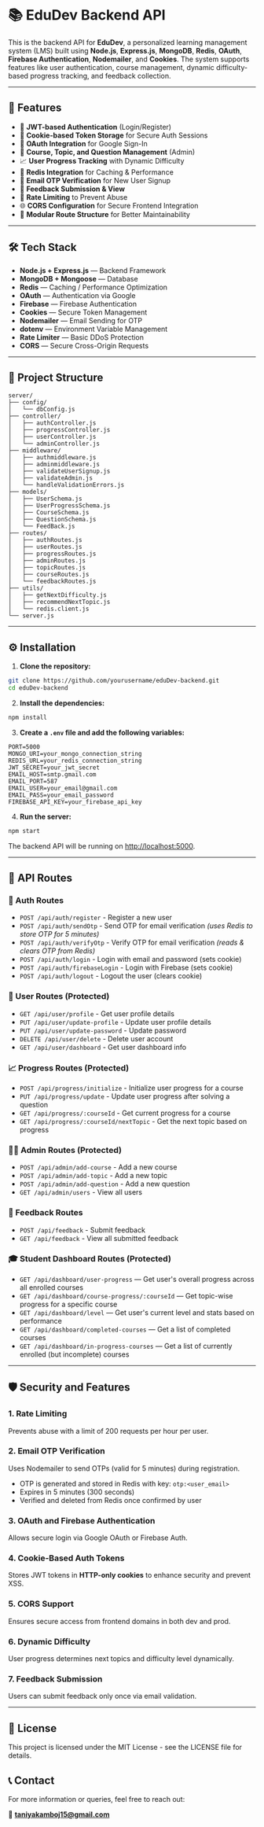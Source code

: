 # 📚 EduDev Backend API

This is the backend API for **EduDev**, a personalized learning management system (LMS) built using **Node.js**, **Express.js**, **MongoDB**, **Redis**, **OAuth**, **Firebase Authentication**, **Nodemailer**, and **Cookies**. The system supports features like user authentication, course management, dynamic difficulty-based progress tracking, and feedback collection.

---

## 🚀 Features

- 🔐 **JWT-based Authentication** (Login/Register)
- 🍪 **Cookie-based Token Storage** for Secure Auth Sessions
- 🔑 **OAuth Integration** for Google Sign-In
- 📘 **Course, Topic, and Question Management** (Admin)
- 📈 **User Progress Tracking** with Dynamic Difficulty
- 🧠 **Redis Integration** for Caching & Performance
- 📧 **Email OTP Verification** for New User Signup
- 💬 **Feedback Submission & View**
- 🧪 **Rate Limiting** to Prevent Abuse
- 🌐 **CORS Configuration** for Secure Frontend Integration
- 📂 **Modular Route Structure** for Better Maintainability

---

## 🛠️ Tech Stack

- **Node.js + Express.js** — Backend Framework
- **MongoDB + Mongoose** — Database
- **Redis** — Caching / Performance Optimization
- **OAuth** — Authentication via Google
- **Firebase** — Firebase Authentication
- **Cookies** — Secure Token Management
- **Nodemailer** — Email Sending for OTP
- **dotenv** — Environment Variable Management
- **Rate Limiter** — Basic DDoS Protection
- **CORS** — Secure Cross-Origin Requests

---

## 📁 Project Structure

```
server/
├── config/
│   └── dbConfig.js
├── controller/
│   ├── authController.js
│   ├── progressController.js
│   ├── userController.js
│   └── adminController.js
├── middleware/
│   ├── authmiddleware.js
│   ├── adminmiddleware.js
│   ├── validateUserSignup.js
│   ├── validateAdmin.js
│   └── handleValidationErrors.js
├── models/
│   ├── UserSchema.js
│   ├── UserProgressSchema.js
│   ├── CourseSchema.js
│   ├── QuestionSchema.js
│   └── FeedBack.js
├── routes/
│   ├── authRoutes.js
│   ├── userRoutes.js
│   ├── progressRoutes.js
│   ├── adminRoutes.js
│   ├── topicRoutes.js
│   ├── courseRoutes.js
│   └── feedbackRoutes.js
├── utils/
│   ├── getNextDifficulty.js
│   ├── recommendNextTopic.js
│   └── redis.client.js
└── server.js
```

---

## ⚙️ Installation

1. **Clone the repository:**

```bash
git clone https://github.com/yourusername/eduDev-backend.git
cd eduDev-backend
```

2. **Install the dependencies:**

```bash
npm install
```

3. **Create a `.env` file and add the following variables:**

```env
PORT=5000
MONGO_URI=your_mongo_connection_string
REDIS_URL=your_redis_connection_string
JWT_SECRET=your_jwt_secret
EMAIL_HOST=smtp.gmail.com
EMAIL_PORT=587
EMAIL_USER=your_email@gmail.com
EMAIL_PASS=your_email_password
FIREBASE_API_KEY=your_firebase_api_key
```

4. **Run the server:**

```bash
npm start
```

The backend API will be running on [http://localhost:5000](http://localhost:5000).

---

## 🚨 API Routes

### 🔐 Auth Routes

- `POST /api/auth/register` - Register a new user
- `POST /api/auth/sendOtp` - Send OTP for email verification *(uses Redis to store OTP for 5 minutes)*
- `POST /api/auth/verifyOtp` - Verify OTP for email verification *(reads & clears OTP from Redis)*
- `POST /api/auth/login` - Login with email and password (sets cookie)
- `POST /api/auth/firebaseLogin` - Login with Firebase (sets cookie)
- `POST /api/auth/logout` - Logout the user (clears cookie)

### 👤 User Routes (Protected)

- `GET /api/user/profile` - Get user profile details
- `PUT /api/user/update-profile` - Update user profile details
- `PUT /api/user/update-password` - Update password
- `DELETE /api/user/delete` - Delete user account
- `GET /api/user/dashboard` - Get user dashboard info

### 📈 Progress Routes (Protected)

- `POST /api/progress/initialize` - Initialize user progress for a course
- `PUT /api/progress/update` - Update user progress after solving a question
- `GET /api/progress/:courseId` - Get current progress for a course
- `GET /api/progress/:courseId/nextTopic` - Get the next topic based on progress

### 🧑‍🏫 Admin Routes (Protected)

- `POST /api/admin/add-course` - Add a new course
- `POST /api/admin/add-topic` - Add a new topic
- `POST /api/admin/add-question` - Add a new question
- `GET /api/admin/users` - View all users

### 💬 Feedback Routes

- `POST /api/feedback` - Submit feedback
- `GET /api/feedback` - View all submitted feedback

### 🎓 Student Dashboard Routes (Protected)

- `GET /api/dashboard/user-progress` — Get user's overall progress across all enrolled courses
- `GET /api/dashboard/course-progress/:courseId` — Get topic-wise progress for a specific course
- `GET /api/dashboard/level` — Get user's current level and stats based on performance
- `GET /api/dashboard/completed-courses` — Get a list of completed courses
- `GET /api/dashboard/in-progress-courses` — Get a list of currently enrolled (but incomplete) courses

---

## 🛡️ Security and Features

### 1. Rate Limiting
Prevents abuse with a limit of 200 requests per hour per user.

### 2. Email OTP Verification
Uses Nodemailer to send OTPs (valid for 5 minutes) during registration.
- OTP is generated and stored in Redis with key: `otp:<user_email>`
- Expires in 5 minutes (300 seconds)
- Verified and deleted from Redis once confirmed by user

### 3. OAuth and Firebase Authentication
Allows secure login via Google OAuth or Firebase Auth.

### 4. Cookie-Based Auth Tokens
Stores JWT tokens in **HTTP-only cookies** to enhance security and prevent XSS.

### 5. CORS Support
Ensures secure access from frontend domains in both dev and prod.

### 6. Dynamic Difficulty
User progress determines next topics and difficulty level dynamically.

### 7. Feedback Submission
Users can submit feedback only once via email validation.

---

## 📝 License
This project is licensed under the MIT License - see the LICENSE file for details.

## 📞 Contact
For more information or queries, feel free to reach out:

📧 **taniyakamboj15@gmail.com**
